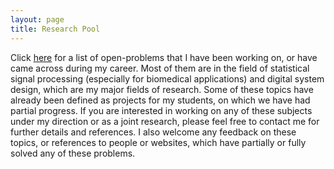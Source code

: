 ```yaml
---
layout: page
title: Research Pool
---
```


Click [here](https://rsameni.github.io/Research/Pool/Report.pdf) for a list of open-problems that I have been working on, or have came across during my career. Most of them are in the field of statistical signal processing (especially for biomedical applications) and digital system design, which are my major fields of research. Some of these topics have already been defined as projects for my students, on which we have had partial progress. If you are interested in working on any of these subjects under my direction or as a joint research, please feel free to contact me for further details and references. I also welcome any feedback on these topics, or references to people or websites, which have partially or fully solved any of these problems.
